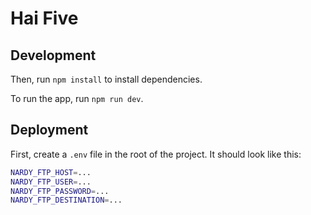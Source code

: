 # Hai Five

## Development

Then, run `npm install` to install dependencies.

To run the app, run `npm run dev`.

## Deployment

First, create a `.env` file in the root of the project. It should look like this:

```sh
NARDY_FTP_HOST=...
NARDY_FTP_USER=...
NARDY_FTP_PASSWORD=...
NARDY_FTP_DESTINATION=...
```
